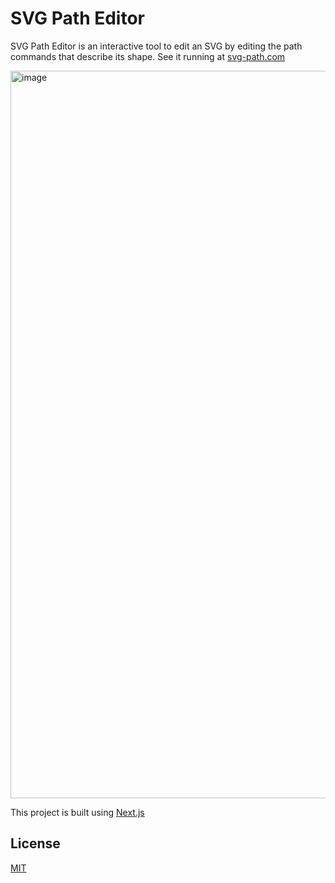 # SVG Path Editor

SVG Path Editor is an interactive tool to edit an SVG by editing the path commands that describe its shape. See it running at [svg-path.com](https://svg-path.com)

<img width="1164" alt="image" src="https://user-images.githubusercontent.com/7726851/187352908-ec003676-52e2-42e2-b631-828cdc963c63.png">

This project is built using [Next.js](https://nextjs.org/)

## License
[MIT](https://github.com/svg-beauty/svg_path_editor/blob/main/LICENSE)
